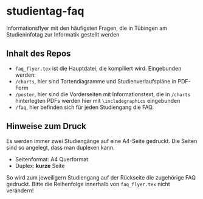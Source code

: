 # studientag-faq
Informationsflyer mit den häufigsten Fragen, die in Tübingen am Studieninfotag zur Informatik gestellt werden

## Inhalt des Repos
- `faq_flyer.tex` ist die Hauptdatei, die kompiliert wird. Eingebunden werden:
- `/charts`, hier sind Tortendiagramme und Studienverlaufspläne in PDF-Form
- `/poster`, hier sind die Vorderseiten mit Informationstext, die in `/charts` hinterlegten PDFs werden hier mit `\includegraphics` eingebunden
- `/faq`, hier befinden sich für jeden Studiengang die FAQ.

## Hinweise zum Druck
Es werden immer zwei Studiengänge auf eine A4-Seite gedruckt. Die Seiten sind so angelegt, dass man duplexen kann. 
- Seitenformat: A4 Querformat
- Duplex: **kurze** Seite 

So wird zum jeweiligern Studiengang auf der Rückseite die zugehörige FAQ gedruckt. Bitte die Reihenfolge innerhalb von `faq_flyer.tex` nicht verändern!
